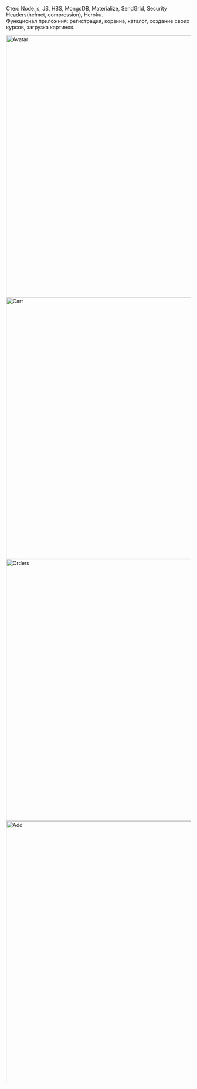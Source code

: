Стек: Node.js, JS, HBS, MongoDB, Materialize, SendGrid, Security Headers(helmet, compression), Heroku.   
Функционал приложния: регистрация, корзина, каталог, создание своих курсов, загрузка картинок.

<img width="713" alt="Avatar" src="https://user-images.githubusercontent.com/65825329/123351757-86ce9c80-d566-11eb-8578-81e382a5e5f5.PNG">
<img width="713" alt="Cart" src="https://user-images.githubusercontent.com/65825329/123352085-3f94db80-d567-11eb-8c01-45b91fc79c26.PNG">
<img width="713" alt="Orders" src="https://user-images.githubusercontent.com/65825329/123352722-9f3fb680-d568-11eb-913a-9e844285560c.PNG">
<img width="713" alt="Add" src="https://user-images.githubusercontent.com/65825329/123353616-918b3080-d56a-11eb-9835-0d889810a910.PNG">
